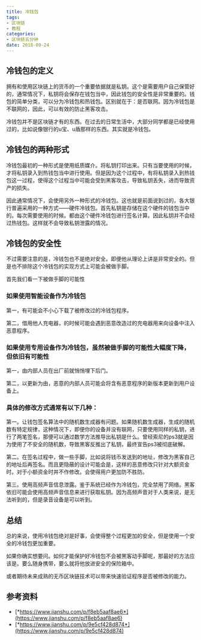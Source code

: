 ```yaml
---
title: 冷钱包
tags:
- 区块链
- 教程
categories:
- 区块链五分钟
date: 2018-09-24
---
```


## 冷钱包的定义

拥有和使用区块链上的货币的一个重要依据就是私钥。这个是需要用户自己保管好的，通常情况下，私钥将会保存在钱包当中，因此钱包的安全性是非常重要的。钱包的简单分类，可以分为冷钱包和热钱包。区别就在于：是否联网。因为冷钱包是不联网的，因此，可以有效的防止黑客攻击。

冷钱包并不是区块链才有的东西。在过去的日常生活中，大部分同学都是已经使用过的，比如说像银行的u宝、u盾那样的东西。其实就是冷钱包。

## 冷钱包的两种形式

冷钱包最初的一种形式是使用纸质媒介。将私钥打印出来。只有当要使用的时候，才将私钥录入到热钱包当中进行使用。但是因为这个过程中，有将私钥录入到热钱包这一过程，使得这个过程当中可能会受到黑客攻击，导致私钥丢失，进而导致资产的损失。

因此通常情况下，会使用另外一种形式的冷钱包。这也就是前面说到过的，各大银行普遍采用的一种方式——硬件冷钱包。首先私钥是存储在这个硬件的钱包当中的。每次需要使用的时候。都由这个硬件冷钱包进行签名计算。因此私钥并不会经过热钱包。这样就不会导致私钥泄露的情况。

## 冷钱包的安全性 

不过需要注意的是，冷钱包也不是绝对安全。即便他从理论上讲是非常安全的。但是也不排除这个冷钱包的实现方式上可能会被做手脚。

首先我们看一下被做手脚的可能性

### 如果使用智能设备作为冷钱包

第一，有可能会不小心下载了被修改过的冷钱包程序。

第二，借用他人充电器，的时候可能会遇到恶意改造过的充电器用来向设备中注入恶意程序。

### 如果使用专用设备作为冷钱包，虽然被做手脚的可能性大幅度下降，但依旧有可能性

第一，由内部人员在出厂前就悄悄埋下后门。

第二，以更新为由，恶意的内部人员可能会将含有恶意程序的新版本更新到用户设备上。

### 具体的修改方式通常有以下几种：

第一。让钱包签名算法中的随机数生成器有问题。如果随机数生成器，生成的随机数有特定规律，这种情况下，即便你的设备并没有联网，只要使用同样的私钥，进行了两笔签名，那便可以通过数学方法推导出私钥是什么。曾经索尼的ps3就是因为使用了不安全的随机数，导致黑客反推出了私钥，最终宣告ps3被彻底破解。

第二。在签名过程中，做一些手脚，比如说将钱币发送到的地址，修改为黑客自己的地址后再签名。而且更隐蔽的设计可能会是，这样的恶意修改只针对大额资金时。对于小额资金时并不作修改。会使得用户更加防不胜防。

第三。使用高频声音信息泄露。鉴于系统已经作为冷钱包，完全禁用了网络。黑客依旧可能会使用高频声音信息来进行获取私钥。因为高频声音对于人类来说，是无法听到的，但是录音设备是可以听到。

## 总结

总的来说，使用冷钱包绝对是好事，会使得整个过程更加的安全，但是使用一个安全的冷钱包更加重要。

如果你确实想要问。如何才能保护好冷钱包不会被黑客动手脚呢，那最好的方法应该是。要么随身携带，要么就将他放进安全的保险箱中。

或者期待未来成熟的无币区块链技术可以带来快速验证程序是否被修改的能力。

## 参考资料

* [*https://www.jianshu.com/p/f8eb5aaf8ae6*](https://www.jianshu.com/p/f8eb5aaf8ae6)
* [*https://www.jianshu.com/p/9e5cf428d874*](https://www.jianshu.com/p/9e5cf428d874)
